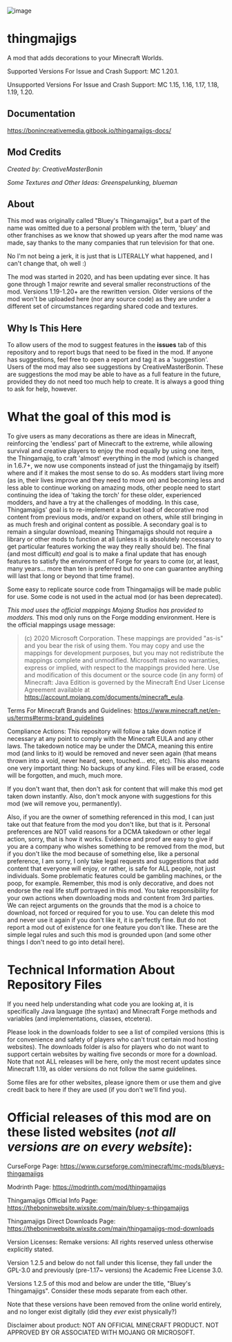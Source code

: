 ![image](https://github.com/roberttkahelin8/thingmajigs/blob/main/img/logo3drender_upscaled.png?raw=true "logo3d_render_upscaled_edit")

# thingmajigs
A mod that adds decorations to your Minecraft Worlds.

Supported Versions For Issue and Crash Support: MC 1.20.1.

Unsupported Versions For Issue and Crash Support: MC 1.15, 1.16, 1.17, 1.18, 1.19, 1.20.

## Documentation
https://bonincreativemedia.gitbook.io/thingamajigs-docs/

## Mod Credits
_Created by: CreativeMasterBonin_

_Some Textures and Other Ideas: Greenspelunking, blueman_

## About
This mod was originally called "Bluey's Thingamajigs", but a part of the name was omitted due to a personal problem with the term, 'bluey' and other franchises as we know that showed up years after the mod name was made, say thanks to the many companies that run television for that one.

No I'm not being a jerk, it is just that is LITERALLY what happened, and I can't change that, oh well :)


The mod was started in 2020, and has been updating ever since. It has gone through 1 major rewrite and several smaller reconstructions of the mod. Versions 1.19-1.20+ are the rewritten version. Older versions of the mod won't be uploaded here (nor any source code) as they are under a different set of circumstances regarding shared code and textures.

## Why Is This Here
To allow users of the mod to suggest features in the **issues** tab of this repository and to report bugs that need to be fixed in the mod. If anyone has suggestions, feel free to open a report and tag it as a 'suggestion'. Users of the mod may also see suggestions by CreativeMasterBonin. These are suggestions the mod may be able to have as a full feature in the future, provided they do not need too much help to create. It is always a good thing to ask for help, however.

# What the goal of this mod is
To give users as many decorations as there are ideas in Minecraft, reinforcing the 'endless' part of Minecraft to the extreme, while allowing survival and creative players to enjoy the mod equally by using one item, the Thingamajig, to craft 'almost' everything in the mod (which is changed in 1.6.7+, we now use components instead of just the thingamajig by itself) where and if it makes the most sense to do so. As modders start living more (as in, their lives improve and they need to move on) and becoming less and less able to continue working on amazing mods, other people need to start continuing the idea of 'taking the torch' for these older, experienced modders, and have a try at the challenges of modding. In this case, Thingamajigs' goal is to re-implement a bucket load of decorative mod content from previous mods, and/or expand on others, while still bringing in as much fresh and original content as possible. A secondary goal is to remain a singular download, meaning Thingamajigs should not require a library or other mods to function at all (unless it is absolutely neccessary to get particular features working the way they really should be). The final (and most difficult) *end* goal is to make a final update that has enough features to satisfy the environment of Forge for years to come (or, at least, many years... more than ten is preferred but no one can guarantee anything will last that long or beyond that time frame).

Some easy to replicate source code from Thingamajigs will be made public for use. Some code is not used in the actual mod (or has been deprecated).

_This mod uses the official mappings Mojang Studios has provided to modders._ This mod only runs on the Forge modding environment.
Here is the official mappings usage message:

>(c) 2020 Microsoft Corporation. These mappings are provided "as-is" and you bear the risk of using them. You may copy and use the mappings for development purposes, but you may not redistribute the mappings complete and unmodified. Microsoft makes no warranties, express or implied, with respect to the mappings provided here.  Use and modification of this document or the source code (in any form) of Minecraft: Java Edition is governed by the Minecraft End User License Agreement available at https://account.mojang.com/documents/minecraft_eula.

Terms For Minecraft Brands and Guidelines:
https://www.minecraft.net/en-us/terms#terms-brand_guidelines


Compliance Actions:
This repository will follow a take down notice if necessary at any point to comply with the Minecraft EULA and any other laws.
The takedown notice may be under the DMCA, meaning this entire mod (and links to it) would be removed and never seen again (that means thrown into a void, never heard, seen, touched... etc, etc).
This also means one very important thing: No backups of any kind. Files will be erased, code will be forgotten, and much, much more.

If you don't want that, then don't ask for content that will make this mod get taken down instantly.
Also, don't mock anyone with suggestions for this mod (we will remove you, permanently).

Also, if you are the owner of something referenced in this mod, I can just take out that feature from the mod you don't like, but that is it. Personal preferences are NOT valid reasons for a DCMA takedown or other legal action, sorry, that is how it works. Evidence and proof are easy to give if you are a company who wishes something to be removed from the mod, but if you don't like the mod because of something else, like a personal preference, I am sorry, I only take legal requests and suggestions that add content that everyone will enjoy, or rather, is safe for ALL people, not just individuals.
Some problematic features could be gambling machines, or the poop, for example. Remember, this mod is only decorative, and does not endorse the real life stuff portrayed in this mod. You take responsibility for your own actions when downloading mods and content from 3rd parties. We can reject arguments on the grounds that the mod is a choice to download, not forced or required for you to use. You can delete this mod and never use it again if you don't like it, it is perfectly fine. But do not report a mod out of existence for one feature you don't like. These are the simple legal rules and such this mod is grounded upon (and some other things I don't need to go into detail here).


# Technical Information About Repository Files

If you need help understanding what code you are looking at, it is specifically Java language (the syntax) and Minecraft Forge methods and variables (and implementations, classes, etcetera).

Please look in the downloads folder to see a list of compiled versions (this is for convenience and safety of players who can't trust certain mod hosting websites).
The downloads folder is also for players who do not want to support certain websites by waiting five seconds or more for a download.
Note that not ALL releases will be here, only the most recent updates since Minecraft 1.19, as older versions do not follow the same guidelines.

Some files are for other websites, please ignore them or use them and give credit back to here if they are used (if you don't we'll find you).

# Official releases of this mod are on these listed websites (_not all versions are on every website_):

CurseForge Page: https://www.curseforge.com/minecraft/mc-mods/blueys-thingamajigs

Modrinth Page: https://modrinth.com/mod/thingamajigs

Thingamajigs Official Info Page: https://theboninwebsite.wixsite.com/main/bluey-s-thingamajigs

Thingamajigs Direct Downloads Page: https://theboninwebsite.wixsite.com/main/thingamajigs-mod-downloads


Version Licenses:
Remake versions: All rights reserved unless otherwise explicitly stated.

Version 1.2.5 and below do not fall under this license, they fall under the GPL-3.0 and previously (pre-1.17~ versions) the Academic Free License 3.0.

Versions 1.2.5 of this mod and below are under the title, "Bluey's Thingamajigs". Consider these mods separate from each other.

Note that these versions have been removed from the online world entirely, and no longer exist digitally (did they _ever_ exist physically?)

Disclaimer about product:
NOT AN OFFICIAL MINECRAFT PRODUCT. NOT APPROVED BY OR ASSOCIATED WITH MOJANG OR MICROSOFT.
